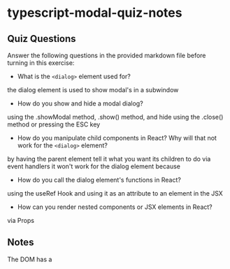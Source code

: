 # typescript-modal-quiz-notes

## Quiz Questions

Answer the following questions in the provided markdown file before turning in this exercise:

- What is the `<dialog>` element used for?

the dialog element is used to show modal's in a subwindow

- How do you show and hide a modal dialog?

using the .showModal method, .show() method, and hide using the .close() method or pressing the ESC key

- How do you manipulate child components in React? Why will that not work for the `<dialog>` element?

by having the parent element tell it what you want its children to do via event handlers
it won't work for the dialog element because

- How do you call the dialog element's functions in React?

using the useRef Hook and using it as an attribute to an element in the JSX

- How can you render nested components or JSX elements in React?

via Props

## Notes

The DOM has a <dialog> element that can be used to display a modal aka 'pop up'.

The dialog element in HTML represents a modal or non-modal dialog box or other interactive component such as an alert.

Modal dialog boxes, disrupt the user experience. While non-modal dialog boxes, allow the user to continue interacting with the webpage.

Remember from a previous exercise that .showModal() method displays a modal the user is forced to interact with, while..

a .show() method creates a non-distruptive modal the user will experience.

the .show() method and the .showModal() methods can be closed using the .close() method.

**React Documentation on useRef**

useRef is a React Hook(special React function)
const ref = useRef(initialValue)

It's common to use useRef to manipulate the DOM. To do this, first declare a ref object with an initial value of null.

const inputRef = useRef(null);

Then pass your ref object as teh ref attribute to the JSX of the DOM node you want to manipulate.

return <input ref={inputRef}>

After React creates the DOM node on screen, React will set the current property of your ref object to that DOM node. Now you can access the <input>'s DOM node can call methods like .focus()

function handleClick() {
inputRef.current.focus()
}

the focus method, lets you focus the element you have the method attached to

try initializing ref like this example:

function video() {
const playerRef = useRef(null);
if(playerRef.current === null) {
playerRef.current = new VideoPlayer();
}
}
